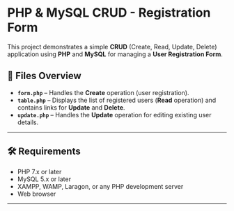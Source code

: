 # PHP & MySQL CRUD - Registration Form

This project demonstrates a simple **CRUD** (Create, Read, Update, Delete) application using **PHP** and **MySQL** for managing a **User Registration Form**.

## 📂 Files Overview

- **`form.php`** – Handles the **Create** operation (user registration).
- **`table.php`** – Displays the list of registered users (**Read** operation) and contains links for **Update** and **Delete**.
- **`update.php`** – Handles the **Update** operation for editing existing user details.

---

## 🛠 Requirements

- PHP 7.x or later
- MySQL 5.x or later
- XAMPP, WAMP, Laragon, or any PHP development server
- Web browser

---
